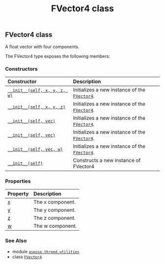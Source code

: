 ﻿---
title: FVector4 class
second_title: Aspose.3D for Python via .NET API References
description: 
type: docs
weight: 60
url: /python-net/aspose.threed.utilities/fvector4/
is_root: false
---

## FVector4 class

A float vector with four components.



The FVector4 type exposes the following members:

### Constructors
| Constructor | Description |
| :- | :- |
| [`__init__(self, x, y, z, w)`](/3d/python-net/aspose.threed.utilities/fvector4/__init__/#float-float-float-float) | Initializes a new instance of the [`FVector4`](/3d/python-net/aspose.threed.utilities/fvector4). |
| [`__init__(self, x, y, z)`](/3d/python-net/aspose.threed.utilities/fvector4/__init__/#float-float-float) | Initializes a new instance of the [`FVector4`](/3d/python-net/aspose.threed.utilities/fvector4). |
| [`__init__(self, vec)`](/3d/python-net/aspose.threed.utilities/fvector4/__init__/#aspose.threed.utilities.vector4) | Initializes a new instance of the [`FVector4`](/3d/python-net/aspose.threed.utilities/fvector4). |
| [`__init__(self, vec)`](/3d/python-net/aspose.threed.utilities/fvector4/__init__/#aspose.threed.utilities.vector3) | Initializes a new instance of the [`FVector4`](/3d/python-net/aspose.threed.utilities/fvector4). |
| [`__init__(self, vec, w)`](/3d/python-net/aspose.threed.utilities/fvector4/__init__/#aspose.threed.utilities.vector3-float) | Initializes a new instance of the [`FVector4`](/3d/python-net/aspose.threed.utilities/fvector4). |
| [`__init__(self)`](/3d/python-net/aspose.threed.utilities/fvector4/__init__/#) | Constructs a new instance of FVector4 |


### Properties
| Property | Description |
| :- | :- |
| [x](/3d/python-net/aspose.threed.utilities/fvector4/x) | The x component. |
| [y](/3d/python-net/aspose.threed.utilities/fvector4/y) | The y component. |
| [z](/3d/python-net/aspose.threed.utilities/fvector4/z) | The z component. |
| [w](/3d/python-net/aspose.threed.utilities/fvector4/w) | The w component. |



### See Also
* module [`aspose.threed.utilities`](..)
* class [`FVector4`](/3d/python-net/aspose.threed.utilities/fvector4)
